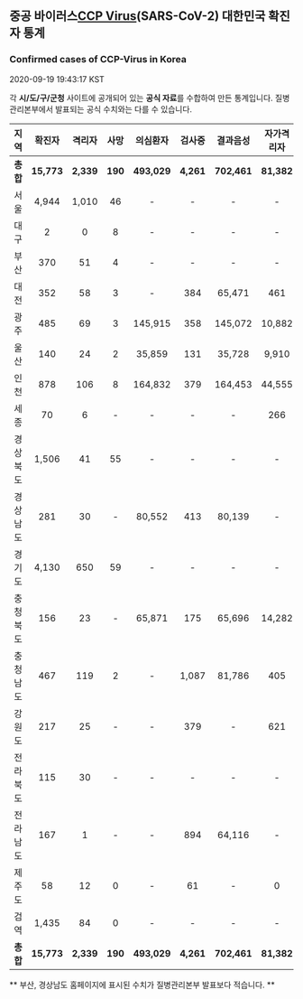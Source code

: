 
## 중공 바이러스[CCP Virus]()(SARS-CoV-2) 대한민국 확진자 통계
### Confirmed cases of CCP-Virus in Korea
2020-09-19 19:43:17 KST

각 **시/도/구/군청** 사이트에 공개되어 있는 **공식 자료**를 수합하여 만든 통계입니다.
질병관리본부에서 발표되는 공식 수치와는 다를 수 있습니다.


|  지역  | 확진자 |  격리자  |  사망  |  의심환자  |  검사중  |  결과음성  |  자가격리자  |  감시중  |  감시해제  |  퇴원  |
|:------:|:------:|:--------:|:--------:|:----------:|:--------:|:----------------:|:------------:|:--------:|:----------:|:--:|
|**총합**|**15,773**|**2,339**|**190**|**493,029**|**4,261**|**702,461**|**81,382**|**7,492**|**90,355**|**12,432**|
|서울|4,944|1,010|46|-|-|-|-|-|-|3,888|
|대구|2|0|8|-|-|-|-|-|-|2|
|부산|370|51|4|-|-|-|-|-|-|315|
|대전|352|58|3|-|384|65,471|461|461|4,694|291|
|광주|485|69|3|145,915|358|145,072|10,882|2,754|8,128|413|
|울산|140|24|2|35,859|131|35,728|9,910|680|9,230|116|
|인천|878|106|8|164,832|379|164,453|44,555|2,247|42,308|106|
|세종|70|6|-|-|-|-|266|-|-|64|
|경상북도|1,506|41|55|-|-|-|-|-|-|1,410|
|경상남도|281|30|-|80,552|413|80,139|-|-|-|251|
|경기도|4,130|650|59|-|-|-|-|-|-|3,421|
|충청북도|156|23|-|65,871|175|65,696|14,282|797|13,485|133|
|충청남도|467|119|2|-|1,087|81,786|405|-|-|346|
|강원도|217|25|-|-|379|-|621|-|-|192|
|전라북도|115|30|-|-|-|-|-|-|-|85|
|전라남도|167|1|-|-|894|64,116|-|553|12,510|2|
|제주도|58|12|0|-|61|-|0|-|-|46|
|검역|1,435|84|0|-|-|-|-|-|-|1,351|
|**총합**|**15,773**|**2,339**|**190**|**493,029**|**4,261**|**702,461**|**81,382**|**7,492**|**90,355**|**12,432**|



** 부산, 경상남도 홈페이지에 표시된 수치가 질병관리본부 발표보다 적습니다. **<br>
    